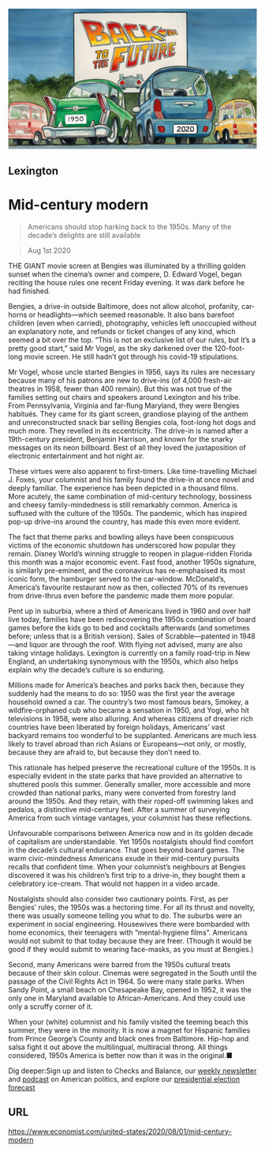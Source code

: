 ![](./images/20200801_USD000_0.jpg)

## Lexington

# Mid-century modern

> Americans should stop harking back to the 1950s. Many of the decade’s delights are still available

> Aug 1st 2020

THE GIANT movie screen at Bengies was illuminated by a thrilling golden sunset when the cinema’s owner and compere, D. Edward Vogel, began reciting the house rules one recent Friday evening. It was dark before he had finished.

Bengies, a drive-in outside Baltimore, does not allow alcohol, profanity, car-horns or headlights—which seemed reasonable. It also bans barefoot children (even when carried), photography, vehicles left unoccupied without an explanatory note, and refunds or ticket changes of any kind, which seemed a bit over the top. “This is not an exclusive list of our rules, but it’s a pretty good start,” said Mr Vogel, as the sky darkened over the 120-foot-long movie screen. He still hadn’t got through his covid-19 stipulations.

Mr Vogel, whose uncle started Bengies in 1956, says its rules are necessary because many of his patrons are new to drive-ins (of 4,000 fresh-air theatres in 1958, fewer than 400 remain). But this was not true of the families setting out chairs and speakers around Lexington and his tribe. From Pennsylvania, Virginia and far-flung Maryland, they were Bengies habitués. They came for its giant screen, grandiose playing of the anthem and unreconstructed snack bar selling Bengies cola, foot-long hot dogs and much more. They revelled in its eccentricity. The drive-in is named after a 19th-century president, Benjamin Harrison, and known for the snarky messages on its neon billboard. Best of all they loved the juxtaposition of electronic entertainment and hot night air.

These virtues were also apparent to first-timers. Like time-travelling Michael J. Foxes, your columnist and his family found the drive-in at once novel and deeply familiar. The experience has been depicted in a thousand films. More acutely, the same combination of mid-century technology, bossiness and cheesy family-mindedness is still remarkably common. America is suffused with the culture of the 1950s. The pandemic, which has inspired pop-up drive-ins around the country, has made this even more evident.

The fact that theme parks and bowling alleys have been conspicuous victims of the economic shutdown has underscored how popular they remain. Disney World’s winning struggle to reopen in plague-ridden Florida this month was a major economic event. Fast food, another 1950s signature, is similarly pre-eminent, and the coronavirus has re-emphasised its most iconic form, the hamburger served to the car-window. McDonald’s, America’s favourite restaurant now as then, collected 70% of its revenues from drive-thrus even before the pandemic made them more popular.

Pent up in suburbia, where a third of Americans lived in 1960 and over half live today, families have been rediscovering the 1950s combination of board games before the kids go to bed and cocktails afterwards (and sometimes before; unless that is a British version). Sales of Scrabble—patented in 1948—and liquor are through the roof. With flying not advised, many are also taking vintage holidays. Lexington is currently on a family road-trip in New England, an undertaking synonymous with the 1950s, which also helps explain why the decade’s culture is so enduring.

Millions made for America’s beaches and parks back then, because they suddenly had the means to do so: 1950 was the first year the average household owned a car. The country’s two most famous bears, Smokey, a wildfire-orphaned cub who became a sensation in 1950, and Yogi, who hit televisions in 1958, were also alluring. And whereas citizens of drearier rich countries have been liberated by foreign holidays, Americans’ vast backyard remains too wonderful to be supplanted. Americans are much less likely to travel abroad than rich Asians or Europeans—not only, or mostly, because they are afraid to, but because they don’t need to.

This rationale has helped preserve the recreational culture of the 1950s. It is especially evident in the state parks that have provided an alternative to shuttered pools this summer. Generally smaller, more accessible and more crowded than national parks, many were converted from forestry land around the 1950s. And they retain, with their roped-off swimming lakes and pedalos, a distinctive mid-century feel. After a summer of surveying America from such vintage vantages, your columnist has these reflections.

Unfavourable comparisons between America now and in its golden decade of capitalism are understandable. Yet 1950s nostalgists should find comfort in the decade’s cultural endurance. That goes beyond board games. The warm civic-mindedness Americans exude in their mid-century pursuits recalls that confident time. When your columnist’s neighbours at Bengies discovered it was his children’s first trip to a drive-in, they bought them a celebratory ice-cream. That would not happen in a video arcade.

Nostalgists should also consider two cautionary points. First, as per Bengies’ rules, the 1950s was a hectoring time. For all its thrust and novelty, there was usually someone telling you what to do. The suburbs were an experiment in social engineering. Housewives there were bombarded with home economics, their teenagers with “mental-hygiene films”. Americans would not submit to that today because they are freer. (Though it would be good if they would submit to wearing face-masks, as you must at Bengies.)

Second, many Americans were barred from the 1950s cultural treats because of their skin colour. Cinemas were segregated in the South until the passage of the Civil Rights Act in 1964. So were many state parks. When Sandy Point, a small beach on Chesapeake Bay, opened in 1952, it was the only one in Maryland available to African-Americans. And they could use only a scruffy corner of it.

When your (white) columnist and his family visited the teeming beach this summer, they were in the minority. It is now a magnet for Hispanic families from Prince George’s County and black ones from Baltimore. Hip-hop and salsa fight it out above the multilingual, multiracial throng. All things considered, 1950s America is better now than it was in the original.■

Dig deeper:Sign up and listen to Checks and Balance, our [weekly newsletter](https://www.economist.com//checksandbalance/) and [podcast](https://www.economist.com//podcasts/2020/07/24/checks-and-balance-our-weekly-podcast-on-american-politics) on American politics, and explore our [presidential election forecast](https://www.economist.com/https://projects.economist.com/us-2020-forecast/president)

## URL

https://www.economist.com/united-states/2020/08/01/mid-century-modern
